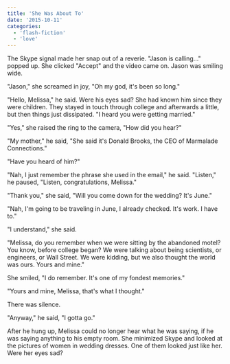 ```yaml
---
title: 'She Was About To'
date: '2015-10-11'
categories:
  - 'flash-fiction'
  - 'love'
---
```


The Skype signal made her snap out of a reverie. "Jason is calling..." popped
up. She clicked "Accept" and the video came on. Jason was smiling wide.

"Jason," she screamed in joy, "Oh my god, it's been so long."

"Hello, Melissa," he said. Were his eyes sad? She had known him since they were
children. They stayed in touch through college and afterwards a little, but then
things just dissipated. "I heard you were getting married."

"Yes," she raised the ring to the camera, "How did you hear?"

"My mother," he said, "She said it's Donald Brooks, the CEO of Marmalade
Connections."

"Have you heard of him?"

"Nah, I just remember the phrase she used in the email," he said. "Listen," he
paused, "Listen, congratulations, Melissa."

"Thank you," she said, "Will you come down for the wedding? It's June."

"Nah, I'm going to be traveling in June, I already checked. It's work. I have
to."

"I understand," she said.

"Melissa, do you remember when we were sitting by the abandoned motel? You know,
before college began? We were talking about being scientists, or engineers, or
Wall Street. We were kidding, but we also thought the world was ours. Yours and
mine."

She smiled, "I do remember. It's one of my fondest memories."

"Yours and mine, Melissa, that's what I thought."

There was silence.

"Anyway," he said, "I gotta go."

After he hung up, Melissa could no longer hear what he was saying, if he was
saying anything to his empty room. She minimized Skype and looked at the
pictures of women in wedding dresses. One of them looked just like her. Were her
eyes sad?
